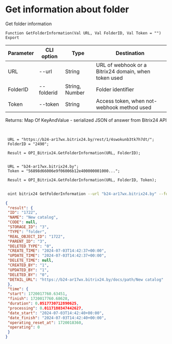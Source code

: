 ﻿---
sidebar_position: 8
---

# Get information about folder
 Get folder information



`Function GetFolderInformation(Val URL, Val FolderID, Val Token = "") Export`

 | Parameter | CLI option | Type | Destination |
 |-|-|-|-|
 | URL | --url | String | URL of webhook or a Bitrix24 domain, when token used |
 | FolderID | --folderid | String, Number | Folder identifier |
 | Token | --token | String | Access token, when not-webhook method used |

 
 Returns: Map Of KeyAndValue - serialized JSON of answer from Bitrix24 API

<br/>




```bsl title="Code example"
 URL = "https://b24-ar17wx.bitrix24.by/rest/1/4swokunb3tk7h7dt/";
 FolderID = "2490";
 
 Result = OPI_Bitrix24.GetFolderInformation(URL, FolderID);
 
 
 URL = "b24-ar17wx.bitrix24.by";
 Token = "56898d66006e9f06006b12e400000001000...";
 
 Result = OPI_Bitrix24.GetFolderInformation(URL, FolderID, Token);
```
	


```sh title="CLI command example"
 
 oint bitrix24 GetFolderInformation --url "b24-ar17wx.bitrix24.by" --folderid "2490" --token "56898d66006e9f06006b12e400000001000..."

```

```json title="Result"
{
 "result": {
 "ID": "1722",
 "NAME": "New catalog",
 "CODE": null,
 "STORAGE_ID": "3",
 "TYPE": "folder",
 "REAL_OBJECT_ID": "1722",
 "PARENT_ID": "3",
 "DELETED_TYPE": "0",
 "CREATE_TIME": "2024-07-03T14:42:37+00:00",
 "UPDATE_TIME": "2024-07-03T14:42:37+00:00",
 "DELETE_TIME": null,
 "CREATED_BY": "1",
 "UPDATED_BY": "1",
 "DELETED_BY": "0",
 "DETAIL_URL": "https://b24-ar17wx.bitrix24.by/docs/path/New catalog"
 },
 "time": {
 "start": 1720017760.63451,
 "finish": 1720017760.68628,
 "duration": 0.0517730712890625,
 "processing": 0.0117180347442627,
 "date_start": "2024-07-03T14:42:40+00:00",
 "date_finish": "2024-07-03T14:42:40+00:00",
 "operating_reset_at": 1720018360,
 "operating": 0
 }
}
```
